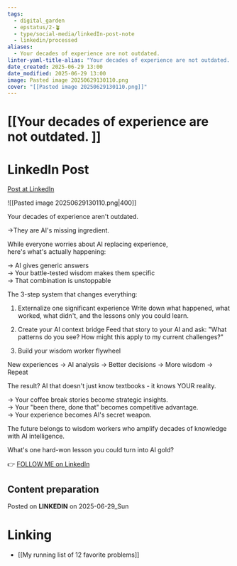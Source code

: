 ```yaml
---
tags:
  - digital_garden
  - epstatus/2-🪴
  - type/social-media/linkedIn-post-note
  - linkedin/processed
aliases:
  - Your decades of experience are not outdated.
linter-yaml-title-alias: "Your decades of experience are not outdated. "
date_created: 2025-06-29 13:00
date_modified: 2025-06-29 13:00
image: Pasted image 20250629130110.png
cover: "[[Pasted image 20250629130110.png]]"
---
```

# [[Your decades of experience are not outdated. ]]

# LinkedIn Post

[Post at LinkedIn](https://www.linkedin.com/posts/sebastiankamilli_your-decades-of-experience-arent-outdated-activity-7344977142461415425-n8G3?utm_source=share&utm_medium=member_desktop&rcm=ACoAAA1M1pkBgWCYPhT45EpfLiHzViQqRWNCIv4)

![[Pasted image 20250629130110.png|400]]


Your decades of experience aren't outdated.  
  
→They are AI's missing ingredient.  
  
While everyone worries about AI replacing experience,  
here's what's actually happening:  
  
→ AI gives generic answers  
→ Your battle-tested wisdom makes them specific  
→ That combination is unstoppable  
  
The 3-step system that changes everything:  
1) Externalize one significant experience Write down what happened, what worked, what didn't, and the lessons only you could learn.  
  
2) Create your AI context bridge Feed that story to your AI and ask: "What patterns do you see? How might this apply to my current challenges?"  
  
3) Build your wisdom worker flywheel  
  
New experiences → AI analysis → Better decisions → More wisdom → Repeat  
  
The result? AI that doesn't just know textbooks - it knows YOUR reality.  
  
→ Your coffee break stories become strategic insights.  
→ Your "been there, done that" becomes competitive advantage.  
→ Your experience becomes AI's secret weapon.  
  
The future belongs to wisdom workers who amplify decades of knowledge with AI intelligence.  
  
What's one hard-won lesson you could turn into AI gold?

👉 [FOLLOW ME on LinkedIn](https://www.linkedin.com/comm/mynetwork/discovery-see-all?usecase=PEOPLE_FOLLOWS&followMember=sebastiankamilli)

## Content preparation

Posted on **LINKEDIN** on 2025-06-29_Sun

# Linking

+ [[My running list of 12 favorite problems]]